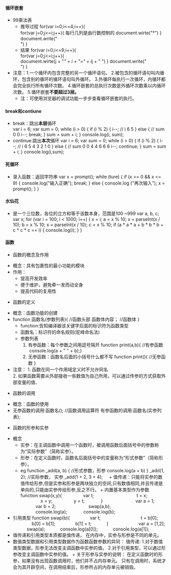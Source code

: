 #### 循环嵌套
  * 99乘法表 
    + 推导过程  for(var i=0;i<=4;i++){      
	                for(var j=0;j<=i;j++){    每行几列是由行数控制的
						document.wirte("*")
					}
						document.write("<br/>")
	            }
    + 结果    for(var i=0;i<=9;i++){      
	                for(var j=0;j<=i;j++){    
						document.wirte(j + "*" + i + "=" + i*j + " ")
					}
						document.write("<br/>")
	            }
  * 注意：1.一个循环内包含完整的另一个循环语句。
          2.被包含的循环语句叫内循环，包含别的循环的循环语句叫外循环。
          3.外循环每执行一次循环，内循环都会完全执行所有循环次数。
          4.循环嵌套的总执行次数是外循环次数乘以内循环次数。
          5.循环嵌套**不要超过3层。**
	+ 注：可使用浏览器的调试功能一步步查看循环嵌套的执行。
#### break和contiune
  * break：跳出**本层**循环      
    var i = 6;
	var sum = 0;
	while (i > 0) {
		if (i % 2) {
			i--;       //   i     6   5
		} else {       //  sum    0   0
			i--;
			break;
		}
		sum = sum + i;
	}
	console.log(i, sum);
  * continue:跳出**本次**循环
    var i = 6;
	var sum = 0;
	while (i > 0) {
		if (i % 2) {
			i--;       //    i     6   5   4   3   2   1   0
		} else {      //    sum    0   0   4   4   6   6   6
			i--;
			continue;
		}
		sum = sum + i;
	}
	console.log(i,sum);
 #### 死循环  
  * 录入函数：返回字符串
    var x = prompt();
    while (ture) {
    	if (x >= 0 && x <= 9) {
    		console.log("输入正确");
    		break;
    	} else {
    		console.log ("再次输入");
    		x = prompt();
    	}
    }
#### 水仙花
  * 是一个三位数，各位的立方和等于该数本身，范围是100 ~999
    var a, b, c;
    var x;
    for (var i = 100; i < 1000; i++) {
    	x = i;
    	a = x % 10;
    	x = parseInt(x / 10);
    	b = x % 10;
    	x = parseInt(x / 10);
    	c = x % 10;
    	if (a * a * a + b * b * b + c * c * c == i) {
    		console.log(i);
    	}
    }
#### 函数
  * 函数的概念及作用
   + 概念：具有包裹性的最小功能的模块
   + 作用：
      - 提高开发效率
	  - 便于维护，避免牵一发而动全身 
	  - 提高代码的复用性
  * 函数的定义
   + 概念：函数功能的创建
   + function 函数名(参数列表){   //函数头部
	   函数体内容；   //函数体
      }
	  - function:告知编译器该关键字后面的标识符为函数类型
	  - 函数名：标识符的命名规则(驼峰命名法)
	  - 参数列表 
	    1. 有参函数：每个参数之间用逗号隔开      function print(a,b){  //有参函数  console.log(a + " " + b);}
        2. 无参函数：函数名后面的小括号什么都不写    function print(){   //无参函数  } 
   + 注意： 1. 函数在同一个作用域定义时不允许同名      
            2. 如果函数需要从外部接收一些数值为自己所用，可以通过传参的方式获取外部变量的值、
  * 函数的调用
   + 概念：函数的使用
   + 无参函数的调用:函数名(); //函数调用运算符
     有参函数的调用:函数名(实参列表);
  * 函数的形参和实参
   + 概念
     - 实参：在主调函数中调用一个函数时，被调用函数后面括号中的参数称为“实际参数”（简称实参）。
	 - 形参：在定义函数时，函数名后面括号中的变量称为“形式参数”（简称形参）。
	 - eg  function _add(a, b) { //形式参数，形参
		   console.log(a + b)
	       }
	       _add(1, 2); //实际参数， 实参
	       _add(1 + 2, 3 + 4);
    + 值传递：只能将实参的数值传给形参,但是实参和形参是两块独立的空间,只有数值相同,并且传递是单向的,只能由实参传给形参,反之不行。
    + 内置基本类型作为参数
	  function swap(x,y){
                var t;
                
                t = x;
                x = y;
                y = t;
            }
            
            var a = 1;
            var b = 2;
            
            swap(a,b);
            
            console.log(a);
            console.log(b);
   + 引用类型
      function swap(b){
                     var t;
                     
                     t = b[0];
                     b[0] = b[1];
                     b[1] = t;
                 }
                 
                 var a = [1,2];
                 swap(a);
                 console.log(a[0]);
                 console.log(a[1]);
   + 值传递和引用类型本质都是值传递，   在内存中，实参与形参是不同的单元。
   + 数值类型数据和引用类型数据作为函数函数参数的异同：
     值传递:
       1.对于数值类型数据，形参无法改变主调函数中实参的值。
       2.对于引用类型，可以通过形参改变主调函数中实参的值。
	+ 关于形参与实参的说明：
      在定义函数时的形参，如果没有出现函数调用时，他们并不占内存单元。
	  只有在调用时，系统才会为其开辟空间，在调用结束后，形参所占的内存单元被销毁。
  